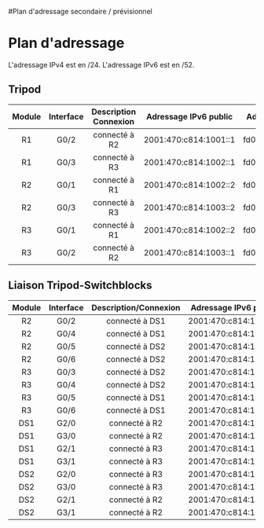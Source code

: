 #Plan d'adressage secondaire / prévisionnel

# Plan d'adressage
L'adressage IPv4 est en /24.
L'adressage IPv6 est en /52.

## Tripod 
|Module|Interface|Description<br>Connexion|Adressage IPv6 public|Adressage IPv6 privé|
|:-:|:-:|:-:|:-:|:-:|
|R1|G0/2|connecté à R2|2001:470:c814:1001::1|fd00:470:c814:1001::1|
|R1|G0/3|connecté à R3|2001:470:c814:1002::1|fd00:470:c814:1002::1|
|R2|G0/1|connecté à R1|2001:470:c814:1002::2|fd00:470:c814:1002::2|
|R2|G0/3|connecté à R3|2001:470:c814:1003::2|fd00:470:c814:1003::2|
|R3|G0/1|connecté à R1|2001:470:c814:1002::2|fd00:470:c814:1002::2|
|R3|G0/2|connecté à R2|2001:470:c814:1003::1|fd00:470:c814:1003::1|


## Liaison Tripod-Switchblocks
|Module|Interface|Description/Connexion|Adressage IPv6 public|Adressage IPv6 privé|
|:-:|:-:|:-:|:-:|:-:|
|R2|G0/2|connecté à DS1|2001:470:c814:1301::1|fd00:470:c814:1301::1|
|R2|G0/4|connecté à DS1|2001:470:c814:1311::1|fd00:470:c814:1311::1|
|R2|G0/5|connecté à DS2|2001:470:c814:1304::1|fd00:470:c814:1304::1|
|R2|G0/6|connecté à DS2|2001:470:c814:1344::1|fd00:470:c814:1344::1|
|R3|G0/3|connecté à DS2|2001:470:c814:1303::1|fd00:470:c814:1303::1|
|R3|G0/4|connecté à DS2|2001:470:c814:1333::1|fd00:470:c814:1333::1|
|R3|G0/5|connecté à DS1|2001:470:c814:1302::1|fd00:470:c814:1302::1|
|R3|G0/6|connecté à DS1|2001:470:c814:1322::1|fd00:470:c814:1322::1|
|DS1|G2/0|connecté à R2|2001:470:c814:1301::2|fd00:470:c814:1301::2|
|DS1|G3/0|connecté à R2|2001:470:c814:1311::2|fd00:470:c814:1311::2|
|DS1|G2/1|connecté à R3|2001:470:c814:1302::2|fd00:470:c814:1302::2|
|DS1|G3/1|connecté à R3|2001:470:c814:1322::2|fd00:470:c814:1322::2|
|DS2|G2/0|connecté à R3|2001:470:c814:1303::2|fd00:470:c814:1303::2|
|DS2|G3/0|connecté à R3|2001:470:c814:1333::2|fd00:470:c814:1333::2|
|DS2|G2/1|connecté à R2|2001:470:c814:1304::2|fd00:470:c814:1304::2|
|DS2|G3/1|connecté à R2|2001:470:c814:1344::2|fd00:470:c814:1344::2|


